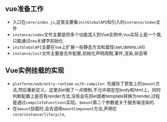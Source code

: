 ## vue准备工作
- 入口在`core/index.js`,这里主要看`initGlobalAPI`和引入的`instance/index`文件
- `instance/index`文件主要是将多个功能混入到Vue实例中,`Vue`实际上是一个类,只能通过`new`关键字初始化
- `initGlobalAPI`主要在`Vue`上扩展一些静态方法和属性(set,delete,util)
- `instance/init`文件主要是合并配置,初始化声明周期,事件,渲染,状态等

## Vue实例挂载的实现
- `platforms/web/entry-runtime-with-compiler`: 先缓存了原型上的`$mount`方法,然后重新定义。这里对el做了一点限制,不允许绑定在body和html上。同时判断配置上是否有render方法,没有会先将el或者template转换为render,过程是通过`compileToFunctions`实现。`$mount`第二个参数是关于服务端渲染的.
- 在`$mount`挂载时,会去调用`mountComponent`方法,声明在`core/instance/lifecycle`,